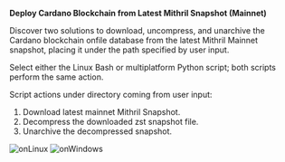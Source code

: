 **Deploy Cardano Blockchain from Latest Mithril Snapshot (Mainnet)**

Discover two solutions to download, uncompress, and unarchive the Cardano blockchain onfile database from the latest Mithril Mainnet snapshot, placing it under the path specified by user input.

Select either the Linux Bash or multiplatform Python script; both scripts perform the same action.

Script actions under directory coming from user input:
1. Download latest mainnet Mithril Snapshot.
2. Decompress the downloaded zst snapshot file.
3. Unarchive the decompressed snapshot.

![onLinux](https://github.com/asnakep/deployMithrilSnapShot/assets/53517506/239af16d-23e8-4039-8791-3fa6d0f88c72)
![onWindows](https://github.com/asnakep/deployMithrilSnapShot/assets/53517506/41c8af59-f2b7-4dc9-b587-8bbcd329a2e9)
